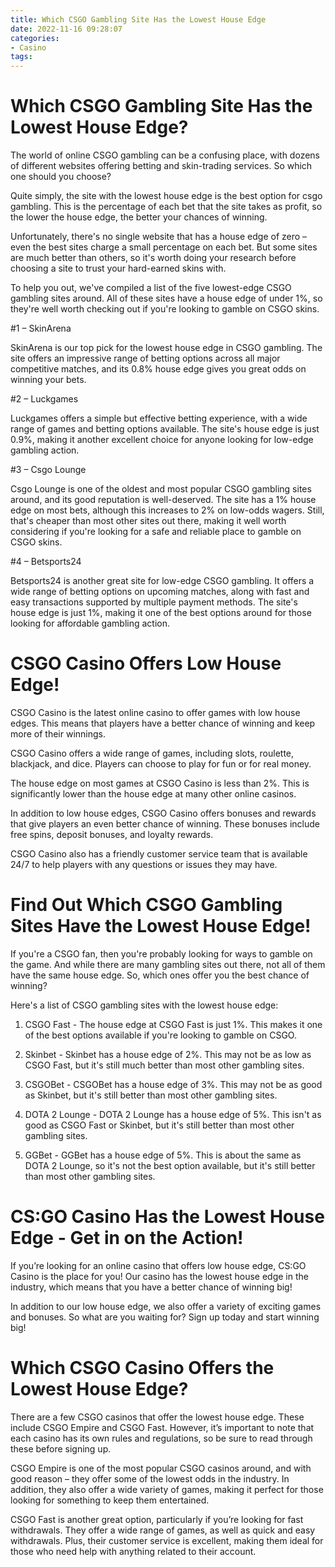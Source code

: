 ```yaml
---
title: Which CSGO Gambling Site Has the Lowest House Edge
date: 2022-11-16 09:28:07
categories:
- Casino
tags:
---
```



#  Which CSGO Gambling Site Has the Lowest House Edge?

The world of online CSGO gambling can be a confusing place, with dozens of different websites offering betting and skin-trading services. So which one should you choose?

Quite simply, the site with the lowest house edge is the best option for csgo gambling. This is the percentage of each bet that the site takes as profit, so the lower the house edge, the better your chances of winning.

Unfortunately, there's no single website that has a house edge of zero – even the best sites charge a small percentage on each bet. But some sites are much better than others, so it's worth doing your research before choosing a site to trust your hard-earned skins with.

To help you out, we've compiled a list of the five lowest-edge CSGO gambling sites around. All of these sites have a house edge of under 1%, so they're well worth checking out if you're looking to gamble on CSGO skins.

#1 – SkinArena

SkinArena is our top pick for the lowest house edge in CSGO gambling. The site offers an impressive range of betting options across all major competitive matches, and its 0.8% house edge gives you great odds on winning your bets.

#2 – Luckgames

Luckgames offers a simple but effective betting experience, with a wide range of games and betting options available. The site's house edge is just 0.9%, making it another excellent choice for anyone looking for low-edge gambling action.

#3 – Csgo Lounge

Csgo Lounge is one of the oldest and most popular CSGO gambling sites around, and its good reputation is well-deserved. The site has a 1% house edge on most bets, although this increases to 2% on low-odds wagers. Still, that's cheaper than most other sites out there, making it well worth considering if you're looking for a safe and reliable place to gamble on CSGO skins.

#4 – Betsports24

Betsports24 is another great site for low-edge CSGO gambling. It offers a wide range of betting options on upcoming matches, along with fast and easy transactions supported by multiple payment methods. The site's house edge is just 1%, making it one of the best options around for those looking for affordable gambling action.

#  CSGO Casino Offers Low House Edge!

CSGO Casino is the latest online casino to offer games with low house edges. This means that players have a better chance of winning and keep more of their winnings.

CSGO Casino offers a wide range of games, including slots, roulette, blackjack, and dice. Players can choose to play for fun or for real money.

The house edge on most games at CSGO Casino is less than 2%. This is significantly lower than the house edge at many other online casinos.

In addition to low house edges, CSGO Casino offers bonuses and rewards that give players an even better chance of winning. These bonuses include free spins, deposit bonuses, and loyalty rewards.

CSGO Casino also has a friendly customer service team that is available 24/7 to help players with any questions or issues they may have.

#  Find Out Which CSGO Gambling Sites Have the Lowest House Edge!

If you're a CSGO fan, then you're probably looking for ways to gamble on the game. And while there are many gambling sites out there, not all of them have the same house edge. So, which ones offer you the best chance of winning?

Here's a list of CSGO gambling sites with the lowest house edge:

1. CSGO Fast - The house edge at CSGO Fast is just 1%. This makes it one of the best options available if you're looking to gamble on CSGO.

2. Skinbet - Skinbet has a house edge of 2%. This may not be as low as CSGO Fast, but it's still much better than most other gambling sites.

3. CSGOBet - CSGOBet has a house edge of 3%. This may not be as good as Skinbet, but it's still better than most other gambling sites.

4. DOTA 2 Lounge - DOTA 2 Lounge has a house edge of 5%. This isn't as good as CSGO Fast or Skinbet, but it's still better than most other gambling sites.

5. GGBet - GGBet has a house edge of 5%. This is about the same as DOTA 2 Lounge, so it's not the best option available, but it's still better than most other gambling sites.

#  CS:GO Casino Has the Lowest House Edge - Get in on the Action!

If you’re looking for an online casino that offers low house edge, CS:GO Casino is the place for you! Our casino has the lowest house edge in the industry, which means that you have a better chance of winning big!

In addition to our low house edge, we also offer a variety of exciting games and bonuses. So what are you waiting for? Sign up today and start winning big!

#  Which CSGO Casino Offers the Lowest House Edge?

There are a few CSGO casinos that offer the lowest house edge. These include CSGO Empire and CSGO Fast. However, it’s important to note that each casino has its own rules and regulations, so be sure to read through these before signing up.

CSGO Empire is one of the most popular CSGO casinos around, and with good reason – they offer some of the lowest odds in the industry. In addition, they also offer a wide variety of games, making it perfect for those looking for something to keep them entertained.

CSGO Fast is another great option, particularly if you’re looking for fast withdrawals. They offer a wide range of games, as well as quick and easy withdrawals. Plus, their customer service is excellent, making them ideal for those who need help with anything related to their account.